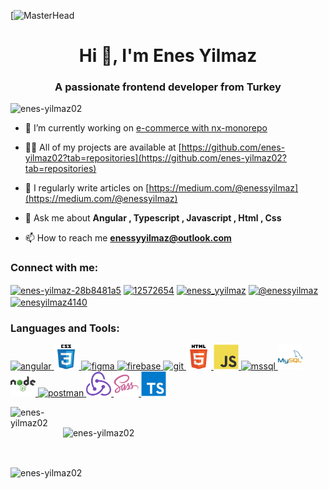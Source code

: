  [![MasterHead](https://blog.back4app.com/wp-content/uploads/2023/06/Front-end-programming-languages.jpeg)

<h1 align="center">Hi 👋, I'm Enes Yilmaz</h1>
<h3 align="center">A passionate frontend developer from Turkey</h3>

<p align="left"> <img src="https://komarev.com/ghpvc/?username=enes-yilmaz02&label=Profile%20views&color=0e75b6&style=flat" alt="enes-yilmaz02" /> </p>

- 🔭 I’m currently working on [e-commerce with nx-monorepo](https://gitlab.com/nxmonorepo/ecommerce-tool)

- 👨‍💻 All of my projects are available at [https://github.com/enes-yilmaz02?tab=repositories](https://github.com/enes-yilmaz02?tab=repositories)

- 📝 I regularly write articles on [https://medium.com/@enessyilmaz](https://medium.com/@enessyilmaz)

- 💬 Ask me about **Angular , Typescript , Javascript , Html , Css**

- 📫 How to reach me **enessyyilmaz@outlook.com**

<h3 align="left">Connect with me:</h3>
<p align="left">
<a href="https://linkedin.com/in/enes-yilmaz-28b8481a5" target="blank"><img align="center" src="https://raw.githubusercontent.com/rahuldkjain/github-profile-readme-generator/master/src/images/icons/Social/linked-in-alt.svg" alt="enes-yilmaz-28b8481a5" height="30" width="40" /></a>
<a href="https://stackoverflow.com/users/12572654" target="blank"><img align="center" src="https://raw.githubusercontent.com/rahuldkjain/github-profile-readme-generator/master/src/images/icons/Social/stack-overflow.svg" alt="12572654" height="30" width="40" /></a>
<a href="https://instagram.com/eness_yyilmaz" target="blank"><img align="center" src="https://raw.githubusercontent.com/rahuldkjain/github-profile-readme-generator/master/src/images/icons/Social/instagram.svg" alt="eness_yyilmaz" height="30" width="40" /></a>
<a href="https://medium.com/@enessyilmaz" target="blank"><img align="center" src="https://raw.githubusercontent.com/rahuldkjain/github-profile-readme-generator/master/src/images/icons/Social/medium.svg" alt="@enessyilmaz" height="30" width="40" /></a>
<a href="https://discord.gg/enesyilmaz4140" target="blank"><img align="center" src="https://raw.githubusercontent.com/rahuldkjain/github-profile-readme-generator/master/src/images/icons/Social/discord.svg" alt="enesyilmaz4140" height="30" width="40" /></a>
</p>

<h3 align="left">Languages and Tools:</h3>
<p align="left"> <a href="https://angular.io" target="_blank" rel="noreferrer">
 <img src="https://angular.io/assets/images/logos/angular/angular.svg" alt="angular" width="40" height="40"/> </a>
 <a href="https://www.w3schools.com/css/" target="_blank" rel="noreferrer"> <img src="https://raw.githubusercontent.com/devicons/devicon/master/icons/css3/css3-original-wordmark.svg" alt="css3" width="40" height="40"/> </a>
 <a href="https://www.figma.com/" target="_blank" rel="noreferrer"> <img src="https://www.vectorlogo.zone/logos/figma/figma-icon.svg" alt="figma" width="40" height="40"/> </a> <a href="https://firebase.google.com/" target="_blank" rel="noreferrer"> <img src="https://www.vectorlogo.zone/logos/firebase/firebase-icon.svg" alt="firebase" width="40" height="40"/> </a> <a href="https://git-scm.com/" target="_blank" rel="noreferrer"> <img src="https://www.vectorlogo.zone/logos/git-scm/git-scm-icon.svg" alt="git" width="40" height="40"/> </a> <a href="https://www.w3.org/html/" target="_blank" rel="noreferrer"> <img src="https://raw.githubusercontent.com/devicons/devicon/master/icons/html5/html5-original-wordmark.svg" alt="html5" width="40" height="40"/> </a> <a href="https://developer.mozilla.org/en-US/docs/Web/JavaScript" target="_blank" rel="noreferrer"> <img src="https://raw.githubusercontent.com/devicons/devicon/master/icons/javascript/javascript-original.svg" alt="javascript" width="40" height="40"/> </a> <a href="https://www.microsoft.com/en-us/sql-server" target="_blank" rel="noreferrer"> <img src="https://www.svgrepo.com/show/303229/microsoft-sql-server-logo.svg" alt="mssql" width="40" height="40"/> </a> <a href="https://www.mysql.com/" target="_blank" rel="noreferrer"> <img src="https://raw.githubusercontent.com/devicons/devicon/master/icons/mysql/mysql-original-wordmark.svg" alt="mysql" width="40" height="40"/> </a> <a href="https://nodejs.org" target="_blank" rel="noreferrer"> <img src="https://raw.githubusercontent.com/devicons/devicon/master/icons/nodejs/nodejs-original-wordmark.svg" alt="nodejs" width="40" height="40"/> </a> <a href="https://postman.com" target="_blank" rel="noreferrer"> <img src="https://www.vectorlogo.zone/logos/getpostman/getpostman-icon.svg" alt="postman" width="40" height="40"/> </a> <a href="https://redux.js.org" target="_blank" rel="noreferrer"> <img src="https://raw.githubusercontent.com/devicons/devicon/master/icons/redux/redux-original.svg" alt="redux" width="40" height="40"/> </a> <a href="https://sass-lang.com" target="_blank" rel="noreferrer"> <img src="https://raw.githubusercontent.com/devicons/devicon/master/icons/sass/sass-original.svg" alt="sass" width="40" height="40"/> </a> <a href="https://www.typescriptlang.org/" target="_blank" rel="noreferrer"> <img src="https://raw.githubusercontent.com/devicons/devicon/master/icons/typescript/typescript-original.svg" alt="typescript" width="40" height="40"/> </a> </p>

<p><img align="left" src="https://github-readme-stats.vercel.app/api/top-langs?username=enes-yilmaz02&show_icons=true&locale=en&layout=compact" alt="enes-yilmaz02" width="80" height="80" /></p>
<br>

<p>&nbsp;<img align="center" src="https://github-readme-stats.vercel.app/api?username=enes-yilmaz02&show_icons=true&locale=en" alt="enes-yilmaz02" width="80" height="80" /></p>
<br>

<p><img align="center" src="https://github-readme-streak-stats.herokuapp.com/?user=enes-yilmaz02&" alt="enes-yilmaz02" width="1600" height="1600"/></p>
